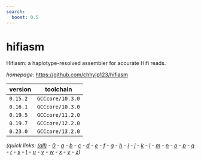 ```yaml
---
search:
  boost: 0.5
---
```

# hifiasm

Hifiasm: a haplotype-resolved assembler for accurate Hifi reads.

*homepage*: <https://github.com/chhylp123/hifiasm>

version | toolchain
--------|----------
``0.15.2`` | ``GCCcore/10.3.0``
``0.16.1`` | ``GCCcore/10.3.0``
``0.19.5`` | ``GCCcore/11.2.0``
``0.19.7`` | ``GCCcore/12.2.0``
``0.23.0`` | ``GCCcore/13.2.0``


*(quick links: [(all)](../index.md) - [0](../0/index.md) - [a](../a/index.md) - [b](../b/index.md) - [c](../c/index.md) - [d](../d/index.md) - [e](../e/index.md) - [f](../f/index.md) - [g](../g/index.md) - [h](../h/index.md) - [i](../i/index.md) - [j](../j/index.md) - [k](../k/index.md) - [l](../l/index.md) - [m](../m/index.md) - [n](../n/index.md) - [o](../o/index.md) - [p](../p/index.md) - [q](../q/index.md) - [r](../r/index.md) - [s](../s/index.md) - [t](../t/index.md) - [u](../u/index.md) - [v](../v/index.md) - [w](../w/index.md) - [x](../x/index.md) - [y](../y/index.md) - [z](../z/index.md))*

